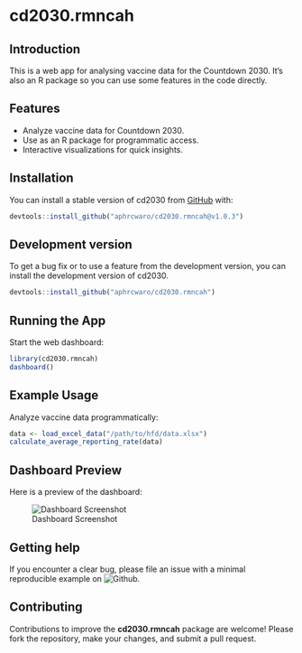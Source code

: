 
<!-- README.md is generated from README.Rmd. Please edit that file -->

# cd2030.rmncah

<!-- badges: start -->

<!-- badges: end -->

## Introduction

This is a web app for analysing vaccine data for the Countdown 2030.
It’s also an R package so you can use some features in the code
directly.

## Features

- Analyze vaccine data for Countdown 2030.
- Use as an R package for programmatic access.
- Interactive visualizations for quick insights.

## Installation

You can install a stable version of cd2030 from
[GitHub](https://github.com/) with:

``` r
devtools::install_github("aphrcwaro/cd2030.rmncah@v1.0.3")
```

## Development version

To get a bug fix or to use a feature from the development version, you
can install the development version of cd2030.

``` r
devtools::install_github("aphrcwaro/cd2030.rmncah")
```

## Running the App

Start the web dashboard:

``` r
library(cd2030.rmncah)
dashboard()
```

## Example Usage

Analyze vaccine data programmatically:

``` r
data <- load_excel_data("/path/to/hfd/data.xlsx")
calculate_average_reporting_rate(data)
```

## Dashboard Preview

Here is a preview of the dashboard:

<figure>
<img src="man/figures/dashboard.jpeg" alt="Dashboard Screenshot" />
<figcaption aria-hidden="true">Dashboard Screenshot</figcaption>
</figure>

## Getting help

If you encounter a clear bug, please file an issue with a minimal
reproducible example on
![Github](https://github.com/aphrcwaro/cd2030.rmncah/issues).

## Contributing

Contributions to improve the **cd2030.rmncah** package are welcome!
Please fork the repository, make your changes, and submit a pull
request.

